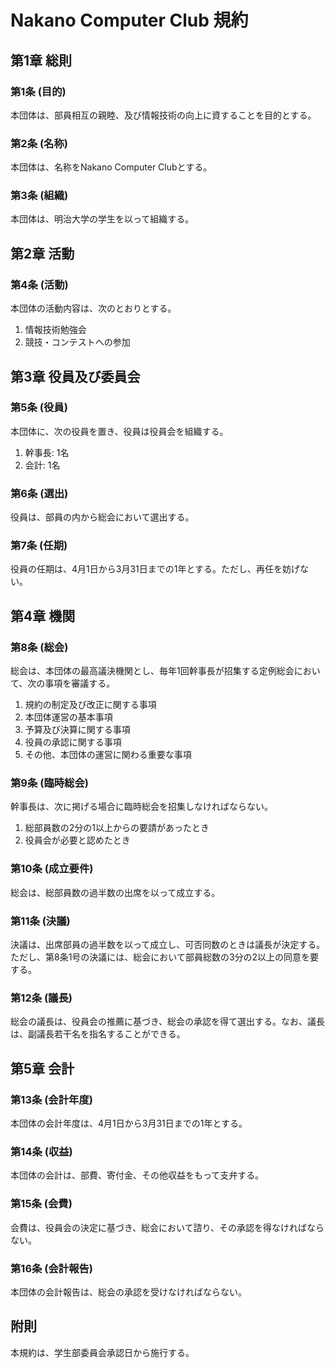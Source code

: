# Nakano Computer Club 規約

## 第1章 総則
### 第1条 (目的)
本団体は、部員相互の親睦、及び情報技術の向上に資することを目的とする。

### 第2条 (名称)
本団体は、名称をNakano Computer Clubとする。

### 第3条 (組織)
本団体は、明治大学の学生を以って組織する。

## 第2章 活動

### 第4条 (活動)
本団体の活動内容は、次のとおりとする。

1. 情報技術勉強会
2. 競技・コンテストへの参加

## 第3章 役員及び委員会
### 第5条 (役員)
本団体に、次の役員を置き、役員は役員会を組織する。

1. 幹事長: 1名
2. 会計: 1名

### 第6条 (選出)
役員は、部員の内から総会において選出する。

### 第7条 (任期)
役員の任期は、4月1日から3月31日までの1年とする。ただし、再任を妨げない。

## 第4章 機関
### 第8条 (総会)
総会は、本団体の最高議決機関とし、毎年1回幹事長が招集する定例総会において、次の事項を審議する。

1. 規約の制定及び改正に関する事項
2. 本団体運営の基本事項
3. 予算及び決算に関する事項
4. 役員の承認に関する事項
5. その他、本団体の運営に関わる重要な事項

### 第9条 (臨時総会)
幹事長は、次に掲げる場合に臨時総会を招集しなければならない。

1. 総部員数の2分の1以上からの要請があったとき
2. 役員会が必要と認めたとき

### 第10条 (成立要件)
総会は、総部員数の過半数の出席を以って成立する。

### 第11条 (決議)
決議は、出席部員の過半数を以って成立し、可否同数のときは議長が決定する。ただし、第8条1号の決議には、総会において部員総数の3分の2以上の同意を要する。

### 第12条 (議長)
総会の議長は、役員会の推薦に基づき、総会の承認を得て選出する。なお、議長は、副議長若干名を指名することができる。

## 第5章 会計
### 第13条 (会計年度)
本団体の会計年度は、4月1日から3月31日までの1年とする。

### 第14条 (収益)
本団体の会計は、部費、寄付金、その他収益をもって支弁する。

### 第15条 (会費)
会費は、役員会の決定に基づき、総会において諮り、その承認を得なければならない。

### 第16条 (会計報告)
本団体の会計報告は、総会の承認を受けなければならない。

## 附則
本規約は、学生部委員会承認日から施行する。
